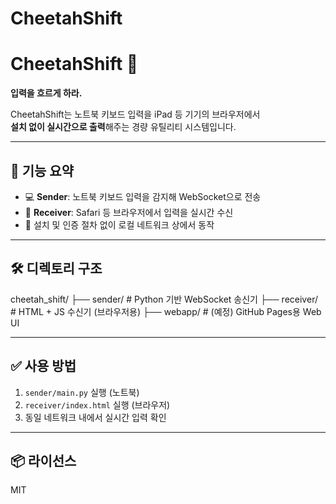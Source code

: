 # CheetahShift

# CheetahShift 🐆

**입력을 흐르게 하라.**

CheetahShift는 노트북 키보드 입력을 iPad 등 기기의 브라우저에서  
**설치 없이 실시간으로 출력**해주는 경량 유틸리티 시스템입니다.

---

## 🎯 기능 요약

- 💻 **Sender**: 노트북 키보드 입력을 감지해 WebSocket으로 전송
- 📱 **Receiver**: Safari 등 브라우저에서 입력을 실시간 수신
- 🔐 설치 및 인증 절차 없이 로컬 네트워크 상에서 동작

---

## 🛠 디렉토리 구조
cheetah_shift/
├── sender/ # Python 기반 WebSocket 송신기
├── receiver/ # HTML + JS 수신기 (브라우저용)
├── webapp/ # (예정) GitHub Pages용 Web UI


---

## ✅ 사용 방법

1. `sender/main.py` 실행 (노트북)
2. `receiver/index.html` 실행 (브라우저)
3. 동일 네트워크 내에서 실시간 입력 확인

---

## 📦 라이선스

MIT

